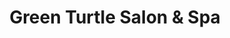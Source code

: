 ---
title: "Green Turtle Salon & Spa"
url: /henderson/green-turtle-salon-und-spa/
shop: Kosmetik
---